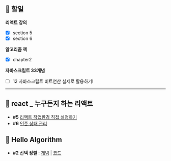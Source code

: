 ## 📄 할일
**리액트 강의**
- [x] section 5
- [x] section 6

**알고리즘 책**
- [x] chapter2

**자바스크립트 33개념**
- [ ] 12  자바스크립트 비트연산 실제로 활용하기!
---

## 💫 react _ 누구든지 하는 리액트
- **#5** [리액트 작업환경 직접 설정하기](https://github.com/gay0ung/react_note/tree/main/%EB%88%84%EA%B5%AC%EB%93%A0%EC%A7%80%20%ED%95%98%EB%8A%94%20%EB%A6%AC%EC%95%A1%ED%8A%B8/#5%20%EB%A6%AC%EC%95%A1%ED%8A%B8%20%EC%9E%91%EC%97%85%ED%99%98%EA%B2%BD%20%EC%84%A4%EC%A0%95/contact-app)
- **#6** [인풋 상태 관리](https://github.com/gay0ung/react_note/commit/e7d5cebb88c2d45761ebe7c638b8863f4c03eb9b)
## 📙 Hello Algorithm
- **#2 선택 정렬** : [개념](https://velog.io/@gay0ung/%EC%84%A0%ED%83%9D%EC%A0%95%EB%A0%AC) | [코드](https://github.com/gay0ung/Algorithm/blob/master/Hello%20Algoritm_book/02_selection_sort/index.html)

